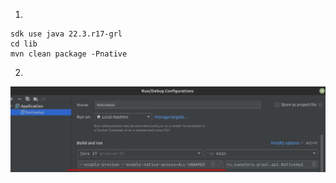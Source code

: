 1.
 ```shell
sdk use java 22.3.r17-grl
cd lib
mvn clean package -Pnative
```
2.
![image.png](.attachments/img.png)